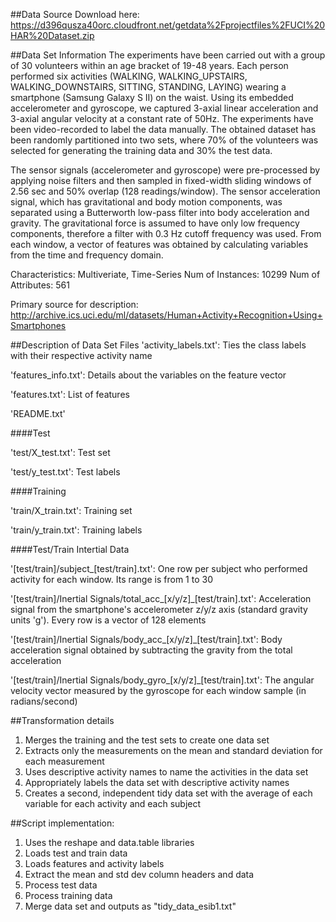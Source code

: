 ##Data Source
Download here: https://d396qusza40orc.cloudfront.net/getdata%2Fprojectfiles%2FUCI%20HAR%20Dataset.zip 

##Data Set Information
The experiments have been carried out with a group of 30 volunteers within an age bracket of 19-48 years. Each person performed six activities (WALKING, WALKING_UPSTAIRS, WALKING_DOWNSTAIRS, SITTING, STANDING, LAYING) wearing a smartphone (Samsung Galaxy S II) on the waist. Using its embedded accelerometer and gyroscope, we captured 3-axial linear acceleration and 3-axial angular velocity at a constant rate of 50Hz. The experiments have been video-recorded to label the data manually. The obtained dataset has been randomly partitioned into two sets, where 70% of the volunteers was selected for generating the training data and 30% the test data. 

The sensor signals (accelerometer and gyroscope) were pre-processed by applying noise filters and then sampled in fixed-width sliding windows of 2.56 sec and 50% overlap (128 readings/window). The sensor acceleration signal, which has gravitational and body motion components, was separated using a Butterworth low-pass filter into body acceleration and gravity. The gravitational force is assumed to have only low frequency components, therefore a filter with 0.3 Hz cutoff frequency was used. From each window, a vector of features was obtained by calculating variables from the time and frequency domain.

Characteristics: Multiveriate, Time-Series
Num of Instances: 10299
Num of Attributes: 561

Primary source for description: http://archive.ics.uci.edu/ml/datasets/Human+Activity+Recognition+Using+Smartphones

##Description of Data Set Files
'activity_labels.txt': Ties the class labels with their respective activity name

'features_info.txt': Details about the variables on the feature vector

'features.txt': List of features

'README.txt'

####Test

'test/X_test.txt': Test set

'test/y_test.txt': Test labels

####Training

'train/X_train.txt': Training set

'train/y_train.txt': Training labels

####Test/Train Intertial Data

'[test/train]/subject_[test/train].txt': One row per subject who performed activity for each window. Its range is from 1 to 30

'[test/train]/Inertial Signals/total_acc_[x/y/z]_[test/train].txt': Acceleration signal from the smartphone's accelerometer z/y/z axis (standard gravity units 'g'). Every row is a vector of 128 elements

'[test/train]/Inertial Signals/body_acc_[x/y/z]_[test/train].txt': Body acceleration signal obtained by subtracting the gravity from the total acceleration

'[test/train]/Inertial Signals/body_gyro_[x/y/z]_[test/train].txt': The angular velocity vector measured by the gyroscope for each window sample (in radians/second)

##Transformation details

1. Merges the training and the test sets to create one data set
2. Extracts only the measurements on the mean and standard deviation for each measurement
3. Uses descriptive activity names to name the activities in the data set
4. Appropriately labels the data set with descriptive activity names
5. Creates a second, independent tidy data set with the average of each variable for each activity and each subject

##Script implementation:

1. Uses the reshape and data.table libraries
2. Loads test and train data
3. Loads features and activity labels
4. Extract the mean and std dev column headers and data
5. Process test data
6. Process training data
7. Merge data set and outputs as "tidy_data_esib1.txt"
